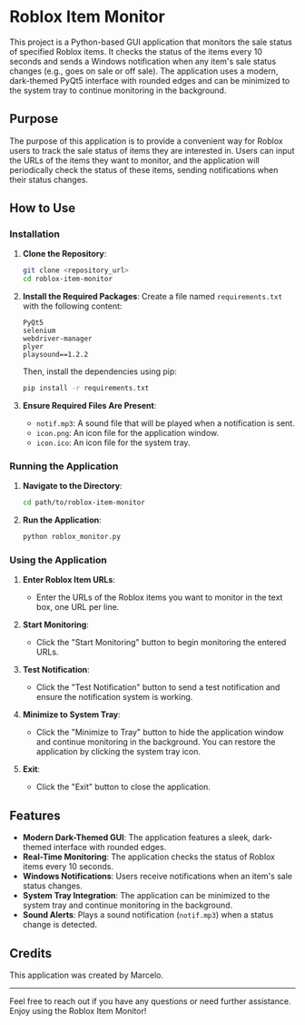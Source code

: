 # Roblox Item Monitor

This project is a Python-based GUI application that monitors the sale status of specified Roblox items. It checks the status of the items every 10 seconds and sends a Windows notification when any item's sale status changes (e.g., goes on sale or off sale). The application uses a modern, dark-themed PyQt5 interface with rounded edges and can be minimized to the system tray to continue monitoring in the background.

## Purpose

The purpose of this application is to provide a convenient way for Roblox users to track the sale status of items they are interested in. Users can input the URLs of the items they want to monitor, and the application will periodically check the status of these items, sending notifications when their status changes.

## How to Use

### Installation

1. **Clone the Repository**:
    ```bash
    git clone <repository_url>
    cd roblox-item-monitor
    ```

2. **Install the Required Packages**:
    Create a file named `requirements.txt` with the following content:
    ```plaintext
    PyQt5
    selenium
    webdriver-manager
    plyer
    playsound==1.2.2
    ```

    Then, install the dependencies using pip:
    ```bash
    pip install -r requirements.txt
    ```

3. **Ensure Required Files Are Present**:
    - `notif.mp3`: A sound file that will be played when a notification is sent.
    - `icon.png`: An icon file for the application window.
    - `icon.ico`: An icon file for the system tray.

### Running the Application

1. **Navigate to the Directory**:
    ```bash
    cd path/to/roblox-item-monitor
    ```

2. **Run the Application**:
    ```bash
    python roblox_monitor.py
    ```

### Using the Application

1. **Enter Roblox Item URLs**:
    - Enter the URLs of the Roblox items you want to monitor in the text box, one URL per line.

2. **Start Monitoring**:
    - Click the "Start Monitoring" button to begin monitoring the entered URLs.

3. **Test Notification**:
    - Click the "Test Notification" button to send a test notification and ensure the notification system is working.

4. **Minimize to System Tray**:
    - Click the "Minimize to Tray" button to hide the application window and continue monitoring in the background. You can restore the application by clicking the system tray icon.

5. **Exit**:
    - Click the "Exit" button to close the application.

## Features

- **Modern Dark-Themed GUI**: The application features a sleek, dark-themed interface with rounded edges.
- **Real-Time Monitoring**: The application checks the status of Roblox items every 10 seconds.
- **Windows Notifications**: Users receive notifications when an item's sale status changes.
- **System Tray Integration**: The application can be minimized to the system tray and continue monitoring in the background.
- **Sound Alerts**: Plays a sound notification (`notif.mp3`) when a status change is detected.

## Credits

This application was created by Marcelo.

---

Feel free to reach out if you have any questions or need further assistance. Enjoy using the Roblox Item Monitor!
